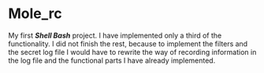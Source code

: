 # Mole_rc

My first ***Shell Bash*** project. 
I have implemented only a third of the functionality. I did not finish the rest, because to implement the filters and the secret log file I would have to rewrite the way of recording information in the log file and the functional parts I have already implemented.
